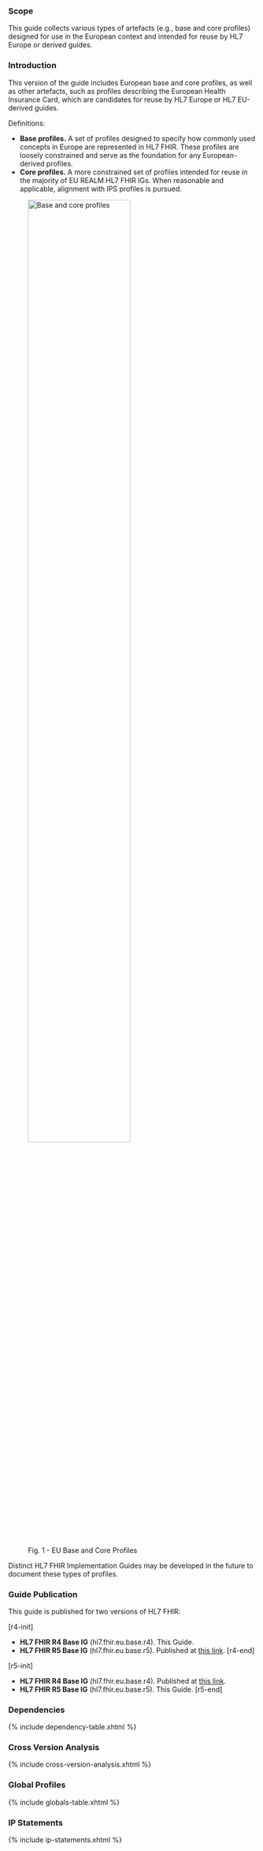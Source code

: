### Scope

This guide collects various types of artefacts (e.g., base and core profiles) designed for use in the European context and intended for reuse by HL7 Europe or derived guides.

### Introduction

This version of the guide includes European base and core profiles, as well as other artefacts, such as profiles describing the European Health Insurance Card, which are candidates for reuse by HL7 Europe or HL7 EU-derived guides.


Definitions:

- **Base profiles.** A set of profiles designed to specify how commonly used concepts in Europe are represented in HL7 FHIR. These profiles are loosely constrained and serve as the foundation for any European-derived profiles.
- **Core profiles.** A more constrained set of profiles intended for reuse in the majority of EU REALM HL7 FHIR IGs. When reasonable and applicable, alignment with IPS profiles is pursued.


<div>
  <p></p>
  <figure>
    <img src="home-1.png" alt="Base and core profiles" width="70%"/>
    <figcaption>Fig. 1 - EU Base and Core Profiles</figcaption>
  </figure>
  <p></p>
</div>

Distinct HL7 FHIR Implementation Guides may be developed in the future to document these types of profiles.


### Guide Publication

This guide is published for two versions of HL7 FHIR:

[r4-init]
- **HL7 FHIR R4 Base IG** (hl7.fhir.eu.base.r4). This Guide.
- **HL7 FHIR R5 Base IG** (hl7.fhir.eu.base.r5). Published at [this link](https://build.fhir.org/ig/hl7-eu/base/branches/r5-master/).
[r4-end]

[r5-init]
- **HL7 FHIR R4 Base IG** (hl7.fhir.eu.base.r4). Published at [this link](https://build.fhir.org/ig/hl7-eu/base).
- **HL7 FHIR R5 Base IG** (hl7.fhir.eu.base.r5). This Guide.
[r5-end]

### Dependencies

{% include dependency-table.xhtml %}

### Cross Version Analysis

{% include cross-version-analysis.xhtml %}

### Global Profiles

{% include globals-table.xhtml %}

### IP Statements

{% include ip-statements.xhtml %}